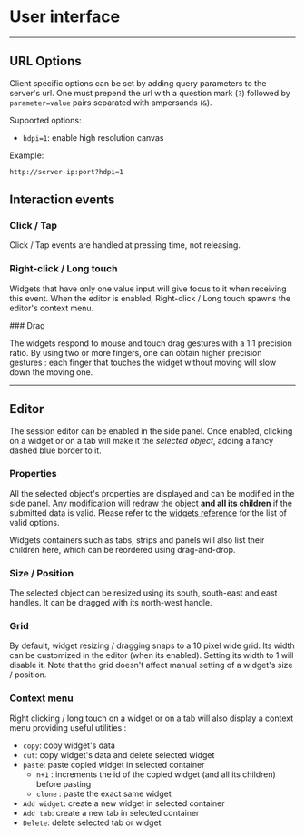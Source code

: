 # User interface


----

## URL Options

Client specific options can be set by adding query parameters to the server's url. One must prepend the url with a question mark (`?`) followed by `parameter=value` pairs separated with ampersands (`&`).

Supported options:

- `hdpi=1`: enable high resolution canvas

Example:

`http://server-ip:port?hdpi=1`

## Interaction events

### Click / Tap

Click / Tap events are handled at pressing time, not releasing.

### Right-click / Long touch

Widgets that have only one value input will give focus to it when receiving this event. When the editor is enabled, Right-click / Long touch spawns the editor's context menu.

### Drag

The widgets respond to mouse and touch drag gestures with a 1:1 precision ratio. By using two or more fingers, one can obtain higher precision gestures : each finger that touches the widget without moving will slow down the moving one.


----


## Editor

The session editor can be enabled in the side panel. Once enabled, clicking on a widget or on a tab will make it the *selected object*, adding a fancy dashed blue border to it.


### Properties

All the selected object's properties are displayed and can be modified in the side panel. Any modification will redraw the object **and all its children** if the submitted data is valid. Please refer to the [widgets reference](widgets-generics.md) for the list of valid options.

Widgets containers such as tabs, strips and panels will also list their children here, which can be reordered using drag-and-drop.

### Size / Position

The selected object can be resized using its south, south-east and east handles. It can be dragged with its north-west handle.

### Grid

By default, widget resizing / dragging snaps to a 10 pixel wide grid. Its width can be customized in the editor (when its enabled). Setting its width to 1 will disable it. Note that the grid doesn't affect manual setting of a widget's size / position.

### Context menu

Right clicking / long touch on a widget or on a tab will also display a context menu providing useful utilities :

- `copy`: copy widget's data
- `cut`: copy widget's data and delete selected widget
- `paste`: paste copied widget in selected container
  - `n+1` : increments the id of the copied widget (and all its children) before pasting
  - `clone` : paste the exact same widget
- `Add widget`: create a new widget in selected container
- `Add tab`: create a new tab in selected container
- `Delete`: delete selected tab or widget
